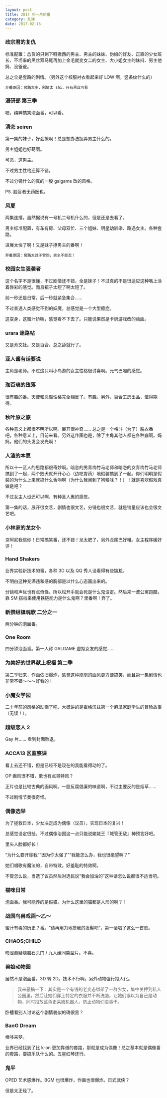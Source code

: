 ```yaml
---
layout: post
title: 2017 年一月新番
category: 乱弹
date: 2017-02-15
---
```


### 政宗君的复仇
标准配置：怂货的只剩下呀撒西的男主、男主的妹妹、伪娘的好友、正直的少女班长、不坦率的黑丝双马尾再加上金毛就变女二的女主、大小姐女主的妹抖、男主他妈、没爸爸。

总之全是套路的剧情。（另外这个校服衬衣看起来好 LOW 啊，竖条纹什么的）

    弃番原因：套路太多，剧情太 shi，只有黑丝可看

### 漫研部 第三季
嗯，纯粹搞笑泡面番，可以看。

### 清恋 seiren
第一集的妹子，好会撩啊！总是想办法捉弄男主什么的。

男主姐姐也好萌啊。

可恶，这男主。

不过男主性格还算不错。

不过分镜什么的真的一股 galgame 改的风格。

PS. 脸盲者无药医也。

### 风夏
两集连播，虽然据说有一号机二号机什么的，但是还是去看了。

男主标准配置，有车有房、父母双忙、三个姐妹、明星幼驯染、路遇女主。各种套路。

进展太快了啊！又是妹子撩男主的番啊！

    弃番原因：套路太过于雷同，男主不能忍！

### 校园女生强袭者
这个名字不是很懂，不过剧情还不错，全是妹子！不过真的不是很适应这种嘴上涂着唇彩的感觉。而且裙子太短了啊太短了。

前一秒还是日常，后一秒就紧急集合......

不过普通人类感觉不到的妖魔，总感觉是一个大型癔症。

这变身，这蜜汁娇喘，感觉看不下去了。只能说果然是卡牌游戏改的动画。

### urara 迷路帖
又是芳文社。又是百合。总之舔就行了。

### 亚人酱有话要说
主角是老师。不过这只叫小鸟游的女主性格很讨喜啊。元气巴嘎的感觉。

### 珈百璃的堕落
很有趣的番。天使和恶魔性格完全相反了。有趣。另外，百合工房出品，值得期待。

### 秋叶原之旅
各种意义上都很不明所以啊。展开很神奇...... 总之是一个格斗（为了）脱衣番吧，各种意义上，目前来看。另外这作画也是，除了主角其他人都在各种崩啊。妈妈，他们的头发会发光啊！

### 人渣的本愿
所以十一区人的思路都很奇妙啊。暗恋的男青梅竹马老师和暗恋的女青梅竹马老师搞到了一起，两个败犬就开开心心（边吃胃药）地假装搞到了一起。你们明明是假装的为什么上来就搞什么舌吻啊（为什么我闻到了狗粮味？！）！就是喜欢假戏真做是吧？

不过女主人设还可以啊，有种圣人惠的感觉。

第一集的话，展开很文艺，剧情也很文艺，分镜也很文艺，就是销量应该也会很文艺吧。

### 小林家的龙女仆
京阿尼我信你！日常搞笑番，还不错！龙太肥了，另外龙尾巴好粗。女主程序媛好评！

### Hand Shakers
业界实验新技术的番，各种 3D 以及 QQ 秀人设看得有些尴尬。

不明白这种充满违和感的胸部是以什么心态画出来的。

分镜和声优也有点奇怪。所以松开手就会死是什么鬼设定。然后来一波公寓跑酷，靠 SM 搭档来使用铁链能力是什么鬼啊？里番啊！弃了。

### 新撰组镇魂歌 二分之一
两分钟的泡面番。

### One Room
四分钟泡面番。第一人称 GALGAME 虚拟女友的感觉......

### 为美好的世界献上祝福 第二季
第二季归来，作画依旧爆炸，感觉这种崩崩的画风更方便搞笑，而且第一集剧情也非常不错～～～好看的！

### 小魔女学园
二十年前的风格的动画了吧，大概讲的是霍格沃兹第一个麻瓜家庭学生的冒险故事（无误！）。

### 超级恋人 2
Gay 片...... 看到封面败退。

### ACCA13 区监察课
看上去还不错，但是已经不是现在的我能看得动的了。

OP 画风很不错，歌也有点哥特风？

正片也是比较古典的画风啊。一股反腐倡廉的味道啊，不过主要反的是烟草......

不过剧情节奏很奇怪。

### 偶像选举
为了拯救日本，少女决定成为偶像（议员），实现日本的复兴！

总感觉设定很扯，不过偶像治国这一点只能说姥姥王『城管无敌』神预言好吧。

里头人脸都好长！

“为什么要开除我”“因为你太强了”“我能怎么办，我也很绝望啊？”

她们唱歌有魔法的，自带特效。好羞耻的特效啊。

不管怎么说，当选了议员然后对选民说“我会加油的”这种话怎么说都很不适当吧。

### 猫咪日常
泡面番。我可能养的是假猫。为什么这里的猫都是人形的啊？！

### 战国鸟兽戏画～乙～
蜜汁有毒的历史？番。“请再用力地摸我的发髻吧”，第一话唱了这么一首歌。

### CHAOS;CHILD
晦涩悬疑烧脑石头门 / 九人组同类型片。不喜。

### 兽娘动物园
居然不是泡面番。3D 转 2D。技术不行啊。另外动物强行拟人化。

> 我来恶搞一下：其实是一个有钱的老变态绑架了一群少女，集中关押到私人公园里，然后让她们穿上特定的衣服并不断洗脑，让她们误以为自己是动物，同时投放蓝色史莱姆机器人，防止动物们没事干。

卧槽看别人讨论这个剧情貌似的确很黑？

### BanG Dream
棒哆来梦。

业界已经找到了比 k-on 更加靠谱的套路，那就是成为偶像！总之基本就是偶像番的套路，要搞乐队什么的。五星红琴还行。

### 鬼平
OPED 艺术感爆炸。BGM 也很爆炸，作画也很爆炸。日式武侠？

但是太正经了。
